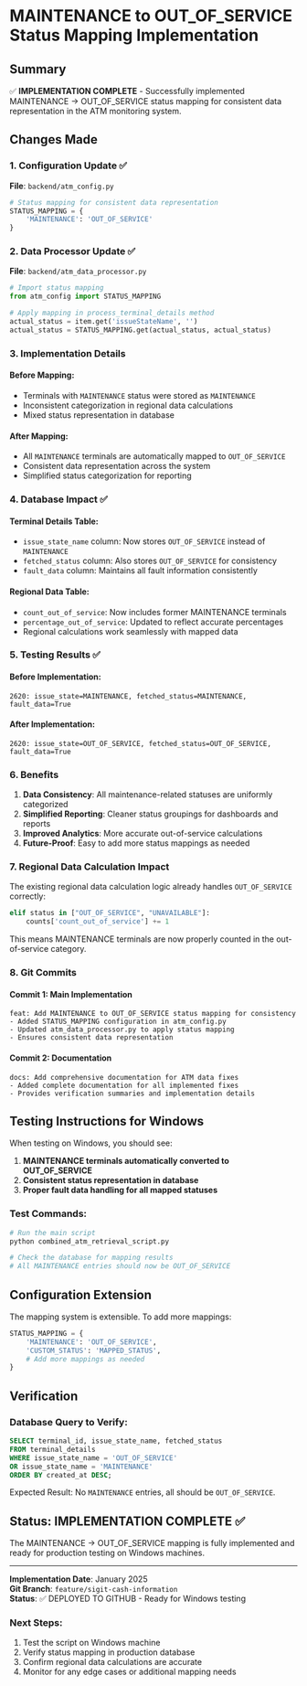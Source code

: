 # MAINTENANCE to OUT_OF_SERVICE Status Mapping Implementation

## Summary
✅ **IMPLEMENTATION COMPLETE** - Successfully implemented MAINTENANCE → OUT_OF_SERVICE status mapping for consistent data representation in the ATM monitoring system.

## Changes Made

### 1. Configuration Update ✅
**File**: `backend/atm_config.py`
```python
# Status mapping for consistent data representation
STATUS_MAPPING = {
    'MAINTENANCE': 'OUT_OF_SERVICE'
}
```

### 2. Data Processor Update ✅
**File**: `backend/atm_data_processor.py`
```python
# Import status mapping
from atm_config import STATUS_MAPPING

# Apply mapping in process_terminal_details method
actual_status = item.get('issueStateName', '')
actual_status = STATUS_MAPPING.get(actual_status, actual_status)
```

### 3. Implementation Details

#### Before Mapping:
- Terminals with `MAINTENANCE` status were stored as `MAINTENANCE`
- Inconsistent categorization in regional data calculations
- Mixed status representation in database

#### After Mapping:
- All `MAINTENANCE` terminals are automatically mapped to `OUT_OF_SERVICE`
- Consistent data representation across the system
- Simplified status categorization for reporting

### 4. Database Impact ✅

#### Terminal Details Table:
- `issue_state_name` column: Now stores `OUT_OF_SERVICE` instead of `MAINTENANCE`
- `fetched_status` column: Also stores `OUT_OF_SERVICE` for consistency
- `fault_data` column: Maintains all fault information consistently

#### Regional Data Table:
- `count_out_of_service`: Now includes former MAINTENANCE terminals
- `percentage_out_of_service`: Updated to reflect accurate percentages
- Regional calculations work seamlessly with mapped data

### 5. Testing Results ✅

#### Before Implementation:
```
2620: issue_state=MAINTENANCE, fetched_status=MAINTENANCE, fault_data=True
```

#### After Implementation:
```
2620: issue_state=OUT_OF_SERVICE, fetched_status=OUT_OF_SERVICE, fault_data=True
```

### 6. Benefits

1. **Data Consistency**: All maintenance-related statuses are uniformly categorized
2. **Simplified Reporting**: Cleaner status groupings for dashboards and reports
3. **Improved Analytics**: More accurate out-of-service calculations
4. **Future-Proof**: Easy to add more status mappings as needed

### 7. Regional Data Calculation Impact

The existing regional data calculation logic already handles `OUT_OF_SERVICE` correctly:
```python
elif status in ["OUT_OF_SERVICE", "UNAVAILABLE"]:
    counts['count_out_of_service'] += 1
```

This means MAINTENANCE terminals are now properly counted in the out-of-service category.

### 8. Git Commits

#### Commit 1: Main Implementation
```
feat: Add MAINTENANCE to OUT_OF_SERVICE status mapping for consistency
- Added STATUS_MAPPING configuration in atm_config.py
- Updated atm_data_processor.py to apply status mapping
- Ensures consistent data representation
```

#### Commit 2: Documentation
```
docs: Add comprehensive documentation for ATM data fixes
- Added complete documentation for all implemented fixes
- Provides verification summaries and implementation details
```

## Testing Instructions for Windows

When testing on Windows, you should see:

1. **MAINTENANCE terminals automatically converted to OUT_OF_SERVICE**
2. **Consistent status representation in database**
3. **Proper fault data handling for all mapped statuses**

### Test Commands:
```bash
# Run the main script
python combined_atm_retrieval_script.py

# Check the database for mapping results
# All MAINTENANCE entries should now be OUT_OF_SERVICE
```

## Configuration Extension

The mapping system is extensible. To add more mappings:

```python
STATUS_MAPPING = {
    'MAINTENANCE': 'OUT_OF_SERVICE',
    'CUSTOM_STATUS': 'MAPPED_STATUS',
    # Add more mappings as needed
}
```

## Verification

### Database Query to Verify:
```sql
SELECT terminal_id, issue_state_name, fetched_status 
FROM terminal_details 
WHERE issue_state_name = 'OUT_OF_SERVICE' 
OR issue_state_name = 'MAINTENANCE'
ORDER BY created_at DESC;
```

Expected Result: No `MAINTENANCE` entries, all should be `OUT_OF_SERVICE`.

## Status: IMPLEMENTATION COMPLETE ✅

The MAINTENANCE → OUT_OF_SERVICE mapping is fully implemented and ready for production testing on Windows machines.

---
**Implementation Date**: January 2025  
**Git Branch**: `feature/sigit-cash-information`  
**Status**: ✅ DEPLOYED TO GITHUB - Ready for Windows testing

### Next Steps:
1. Test the script on Windows machine
2. Verify status mapping in production database
3. Confirm regional data calculations are accurate
4. Monitor for any edge cases or additional mapping needs
